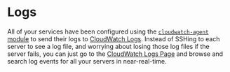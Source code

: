 # Logs

All of your services have been configured using the [`cloudwatch-agent`
module](https://github.com/tnn-tnn-tnn-tnn-tnn-gruntwork-io/terraform-aws-monitoring/tree/master/modules/agents/cloudwatch-agent)
to send their logs to [CloudWatch Logs](https://console.aws.amazon.com/cloudwatch/home?#logs:). Instead of SSHing to
each server to see a log file, and worrying about losing those log files if the server fails, you can just go to the
[CloudWatch Logs Page](https://console.aws.amazon.com/cloudwatch/home?#logs:) and browse and search log events for all
your servers in near-real-time.
